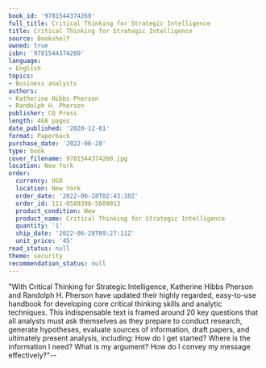 ```yaml
---
book_id: '9781544374260'
full_title: Critical Thinking for Strategic Intelligence
title: Critical Thinking for Strategic Intelligence
source: Bookshelf
owned: true
isbn: '9781544374260'
language:
- English
topics:
- Business analysts
authors:
- Katherine Hibbs Pherson
- Randolph H. Pherson
publisher: CQ Press
length: 468 pages
date_published: '2020-12-01'
format: Paperback
purchase_date: '2022-06-28'
type: book
cover_filename: 9781544374260.jpg
location: New York
order:
  currency: USD
  location: New York
  order_date: '2022-06-28T02:43:10Z'
  order_id: 111-0589396-5609013
  product_condition: New
  product_name: Critical Thinking for Strategic Intelligence
  quantity: '1'
  ship_date: '2022-06-28T09:27:11Z'
  unit_price: '45'
read_status: null
theme: security
recommendation_status: null
---
```

"With Critical Thinking for Strategic Intelligence, Katherine Hibbs Pherson and Randolph H. Pherson have updated their highly regarded, easy-to-use handbook for developing core critical thinking skills and analytic techniques. This indispensable text is framed around 20 key questions that all analysts must ask themselves as they prepare to conduct research, generate hypotheses, evaluate sources of information, draft papers, and ultimately present analysis, including: How do I get started? Where is the information I need? What is my argument? How do I convey my message effectively?"--

